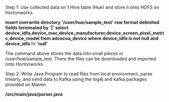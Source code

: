 Step 1:
Use collected data on 1 Hive table (Hue) and store it onto HDFS on Hortonworks.

<b>insert overwrite directory '/user/hue/sample_test' row format delimited fields terminated by '|' select device_idfa,device_mac,device_manufacturer,device_screen_pixel_metric,device_model from adcocoa_device where device_idfa is not null and device_idfa != 'null'</b>

The command above stores the data into small pieces in /user/hue/sample_test. There the files can be downloaded and imported onto Hortonworks.

Step 2:
Write Java Program to read files from local environment, parse linearly, and send data to Kafka using the log4j and kafka packages provided on Maven.

<b>/src/main/java/parser.java</b>


